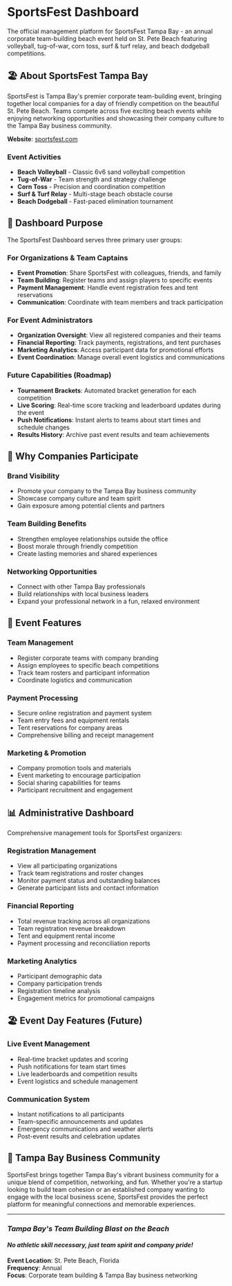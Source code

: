 # SportsFest Dashboard

The official management platform for SportsFest Tampa Bay - an annual corporate team-building beach event held on St. Pete Beach featuring volleyball, tug-of-war, corn toss, surf & turf relay, and beach dodgeball competitions.

## 🏖️ About SportsFest Tampa Bay

SportsFest is Tampa Bay's premier corporate team-building event, bringing together local companies for a day of friendly competition on the beautiful St. Pete Beach. Teams compete across five exciting beach events while enjoying networking opportunities and showcasing their company culture to the Tampa Bay business community.

**Website**: [sportsfest.com](https://sportsfest.com)

### Event Activities
- **Beach Volleyball** - Classic 6v6 sand volleyball competition
- **Tug-of-War** - Team strength and strategy challenge
- **Corn Toss** - Precision and coordination competition
- **Surf & Turf Relay** - Multi-stage beach obstacle course
- **Beach Dodgeball** - Fast-paced elimination tournament

## 🎯 Dashboard Purpose

The SportsFest Dashboard serves three primary user groups:

### For Organizations & Team Captains
- **Event Promotion**: Share SportsFest with colleagues, friends, and family
- **Team Building**: Register teams and assign players to specific events
- **Payment Management**: Handle event registration fees and tent reservations
- **Communication**: Coordinate with team members and track participation

### For Event Administrators
- **Organization Oversight**: View all registered companies and their teams
- **Financial Reporting**: Track payments, registrations, and tent purchases
- **Marketing Analytics**: Access participant data for promotional efforts
- **Event Coordination**: Manage overall event logistics and communications

### Future Capabilities (Roadmap)
- **Tournament Brackets**: Automated bracket generation for each competition
- **Live Scoring**: Real-time score tracking and leaderboard updates during the event
- **Push Notifications**: Instant alerts to teams about start times and schedule changes
- **Results History**: Archive past event results and team achievements

## 🏢 Why Companies Participate

### Brand Visibility
- Promote your company to the Tampa Bay business community
- Showcase company culture and team spirit
- Gain exposure among potential clients and partners

### Team Building Benefits
- Strengthen employee relationships outside the office
- Boost morale through friendly competition
- Create lasting memories and shared experiences

### Networking Opportunities
- Connect with other Tampa Bay professionals
- Build relationships with local business leaders
- Expand your professional network in a fun, relaxed environment

## 🎪 Event Features

### Team Management
- Register corporate teams with company branding
- Assign employees to specific beach competitions
- Track team rosters and participant information
- Coordinate logistics and communication

### Payment Processing
- Secure online registration and payment system
- Team entry fees and equipment rentals
- Tent reservations for company areas
- Comprehensive billing and receipt management

### Marketing & Promotion
- Company promotion tools and materials
- Event marketing to encourage participation
- Social sharing capabilities for teams
- Participant recruitment and engagement

## 📊 Administrative Dashboard

Comprehensive management tools for SportsFest organizers:

### Registration Management
- View all participating organizations
- Track team registrations and roster changes
- Monitor payment status and outstanding balances
- Generate participant lists and contact information

### Financial Reporting
- Total revenue tracking across all organizations
- Team registration revenue breakdown
- Tent and equipment rental income
- Payment processing and reconciliation reports

### Marketing Analytics
- Participant demographic data
- Company participation trends
- Registration timeline analysis
- Engagement metrics for promotional campaigns

## 🏖️ Event Day Features (Future)

### Live Event Management
- Real-time bracket updates and scoring
- Push notifications for team start times
- Live leaderboards and competition results
- Event logistics and schedule management

### Communication System
- Instant notifications to all participants
- Team-specific announcements and updates
- Emergency communications and weather alerts
- Post-event results and celebration updates

## 🌟 Tampa Bay Business Community

SportsFest brings together Tampa Bay's vibrant business community for a unique blend of competition, networking, and fun. Whether you're a startup looking to build team cohesion or an established company wanting to engage with the local business scene, SportsFest provides the perfect platform for meaningful connections and memorable experiences.

---

### *Tampa Bay's Team Building Blast on the Beach*
#### *No athletic skill necessary, just team spirit and company pride!*

**Event Location**: St. Pete Beach, Florida  
**Frequency**: Annual  
**Focus**: Corporate team building & Tampa Bay business networking
